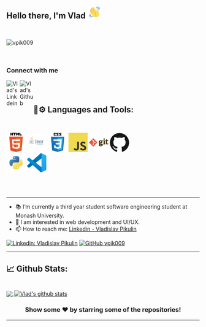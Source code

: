 
## Hello there, I'm Vlad  <img src="./wave-hello.gif" alt="Hello GIF" width="35" height="35">
<br />

<p align="left" height="220" width="100"> <img src="https://komarev.com/ghpvc/?username=vpik009&label=Views&color=blue&style=flat" alt="vpik009" /> </p>



<br />

### Connect with me
<a href="https://www.linkedin.com/in/vladislav-pikulin-77335821a/">
  <img align="left" alt="Vlad's Linkdein" width="35px" src="https://cdn.jsdelivr.net/npm/simple-icons@v3/icons/linkedin.svg" />
</a>
<a href="https://github.com/vpik009">
  <img align="left" alt="Vlad's Github" width="35px" src="https://cdn.jsdelivr.net/npm/simple-icons@v3/icons/github.svg" />
</a>



<br/>
<br/>

## 🧰⚙️ Languages and Tools:
<br />

<code><img height="50" src="https://raw.githubusercontent.com/github/explore/80688e429a7d4ef2fca1e82350fe8e3517d3494d/topics/html/html.png"></code>
<code><img height="50" src="https://raw.githubusercontent.com/github/explore/80688e429a7d4ef2fca1e82350fe8e3517d3494d/topics/java/java.png"></code>
<code><img height="50" src="https://raw.githubusercontent.com/github/explore/80688e429a7d4ef2fca1e82350fe8e3517d3494d/topics/css/css.png"></code>
<code><img height="50" src="https://raw.githubusercontent.com/github/explore/80688e429a7d4ef2fca1e82350fe8e3517d3494d/topics/javascript/javascript.png"></code>
<code><img height="50" src="https://raw.githubusercontent.com/github/explore/80688e429a7d4ef2fca1e82350fe8e3517d3494d/topics/git/git.png"></code>
<code><img height="50" src="https://raw.githubusercontent.com/github/explore/78df643247d429f6cc873026c0622819ad797942/topics/github/github.png"></code>    
<code><img height="50" src="https://raw.githubusercontent.com/github/explore/80688e429a7d4ef2fca1e82350fe8e3517d3494d/topics/python/python.png"></code>
<code><img height="50" src="https://raw.githubusercontent.com/github/explore/80688e429a7d4ef2fca1e82350fe8e3517d3494d/topics/visual-studio-code/visual-studio-code.png"></code>

<br />
<br />

---

- 📚 I’m currently a third year student software engineering student at Monash University.
- 🌱 I am interested in web development and UI/UX.
- 📫 How to reach me: [Linkedin - Vladislav Pikulin](https://www.linkedin.com/in/vladislav-pikulin-77335821a/)



[![Linkedin: Vladislav Pikulin](https://img.shields.io/badge/-vpik009-blue?style=flat-square&logo=Linkedin&logoColor=white&link=https://www.linkedin.com/in/vladislav-pikulin-77335821a/)](https://www.linkedin.com/in/vladislav-pikulin-77335821a/)
[![GitHub vpik009](https://img.shields.io/github/followers/vpik009?label=follow&style=social)](https://github.com/vpik009)


---
##  📈 Github Stats:
<br />
<a href="https://github.com/vpik009">
  <img align="center" src="https://github-readme-stats.vercel.app/api/top-langs/?username=vpik009&theme=dark&hide_langs_below=1" />
</a>
<a href="https://github.com/vpik009">
 <img align="center" src="https://github-readme-stats.vercel.app/api?username=vpik009&show_icons=true&theme=dark&line_height=27" alt="Vlad's github stats"/>
</a>

<div align="center">

### Show some ❤️ by starring some of the repositories!

</div>

---

